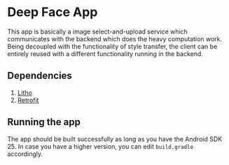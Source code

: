 # Deep Face App

This app is basically a image select-and-upload service which communicates with the backend which does the heavy computation work. Being decoupled with the functionality of style transfer, the client can be entirely reused with a different functionality running in the backend.

## Dependencies

1. [Litho](https://www.github.com/facebook/litho)
2. [Retrofit](https://square.github.io/retrofit/)


## Running the app

The app should be built successfully as long as you have the Android SDK 25. In case you have a higher version, you can edit `build.gradle` accordingly.  